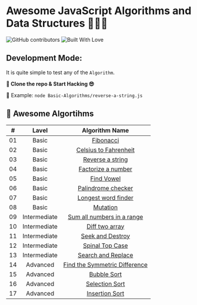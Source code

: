 # Awesome JavaScript Algorithms and Data Structures  🥰😍🤩

![GitHub contributors](https://img.shields.io/github/contributors/shaonkabir8/algorithm-practice?style=for-the-badge)
![Built With Love](./docs/built-with-love.png)

## Development Mode:
It is quite simple to test any of the `Algorithm`.

__🎉 Clone the repo & Start Hacking 😎__ 

🚀 Example: `node Basic-Algorithms/reverse-a-string.js`



## 📝 Awesome Algortihms
|   #   |    Lavel   	 |                           Algorithm Name                            |
| :---: |    :---:   	 | :---------------------------------------------------------------:   |
|  01	|   Basic   	 | [Fibonacci](/basic-algorithms/celsius-to-fahrenheit.js) |
|  02   |   Basic   	 | [Celsius to Fahrenheit](/basic-algorithms/celsius-to-fahrenheit.js) |
|  03   |   Basic   	 |      [Reverse a string](/basic-algorithms/reverse-a-string.js)      |
|  04   |   Basic   	 |    [Factorize a number](/basic-algorithms/factorize-a-number.js)    |
|  05   |   Basic   	 |           [Find Vowel](/basic-algorithms/find-vowels.js)            |
|  06   |   Basic   	 |    [Palindrome checker](/basic-algorithms/palindrome-checker.js)    |
|  07   |   Basic   	 |   [Longest word finder](/basic-algorithms/longest-word-finder.js)   |
|  08   |   Basic   	 |              [Mutation](/basic-algorithms/mutation.js)              |
|  09   |   Intermediate | [Sum all numbers in a range](/intermediate-algorithms/sum-all-number.js) |
|  10   |   Intermediate |  [Diff two array](/intermediate-algorithms/diff-two-array.js)       |
|  11   |   Intermediate |[Seek and Destroy](/intermediate-algorithms/seek-and-destroy.js)     |
|  12   |   Intermediate | [Spinal Top Case](/intermediate-algorithms/spinal-top-case.js)      |
|  13   |   Intermediate |[Search and Replace](/intermediate-algorithms/search-and-replace.js) |
|  14   |   Advanced 	 |[Find the Symmetric Difference](/advanced_algorithms/symmetric-difference.js) |
|  15   |   Advanced 	 |			[Bubble Sort](/advanced_algorithms/bubble-sort.js)    	   |
|  16   |   Advanced 	 |		[Selection Sort](/advanced_algorithms/selection-sort.js) 	   |
|  17   |   Advanced 	 |		[Insertion Sort](/advanced_algorithms/insertion-sort.js) 	   |


